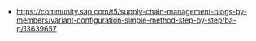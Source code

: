 



* https://community.sap.com/t5/supply-chain-management-blogs-by-members/variant-configuration-simple-method-step-by-step/ba-p/13639657
